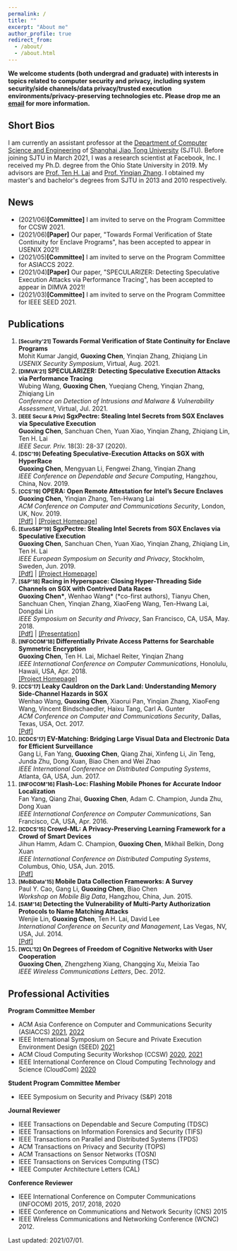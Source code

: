 ```yaml
---
permalink: /
title: ""
excerpt: "About me"
author_profile: true
redirect_from: 
  - /about/
  - /about.html
---
```


**We welcome students (both undergrad and graduate) with interests in topics related to computer security and privacy, including system security/side channels/data privacy/trusted execution environments/privacy-preserving technologies etc. Please drop me an [email](mailto:guoxingchen@sjtu.edu.cn) for more information.**

Short Bios
------
I am currently an assistant professor at the [Department of Computer Science and Engineering](http://www.cs.sjtu.edu.cn/en/) of [Shanghai Jiao Tong University](http://en.sjtu.edu.cn/) (SJTU). Before joining SJTU in March 2021, I was a research scientist at Facebook, Inc. I received my Ph.D. degree from the Ohio State University in 2019. My advisors are [Prof. Ten H. Lai](http://web.cse.ohio-state.edu/~lai.1/) and [Prof. Yinqian Zhang](http://yinqian.org/). I obtained my master's and bachelor's degrees from SJTU in 2013 and 2010 respectively.

News
------
- (2021/06)**[Committee]** I am invited to serve on the Program Committee for CCSW 2021.
- (2021/06)**[Paper]** Our paper, "Towards Formal Verification of State Continuity for Enclave Programs", has been accepted to appear in USENIX 2021!
- (2021/05)**[Committee]** I am invited to serve on the Program Committee for ASIACCS 2022.
- (2021/04)**[Paper]** Our paper, "SPECULARIZER: Detecting Speculative Execution Attacks via Performance Tracing", has been accepted to appear in DIMVA 2021!
- (2021/03)**[Committee]** I am invited to serve on the Program Committee for IEEE SEED 2021.


Publications
------
1. **<small>[Security'21]</small> Towards Formal Verification of State Continuity for Enclave Programs**  
Mohit Kumar Jangid, **Guoxing Chen**, Yinqian Zhang, Zhiqiang Lin  
_USENIX Security Symposium_, Virtual, Aug. 2021.
1. **<small>[DIMVA'21]</small> SPECULARIZER: Detecting Speculative Execution Attacks via Performance Tracing**  
Wubing Wang, **Guoxing Chen**, Yueqiang Cheng, Yinqian Zhang, Zhiqiang Lin  
_Conference on Detection of Intrusions and Malware & Vulnerability Assessment_, Virtual, Jul. 2021.
1. **<small>[IEEE Secur & Priv]</small> SgxPectre: Stealing Intel Secrets from SGX Enclaves via Speculative Execution**  
**Guoxing Chen**, Sanchuan Chen, Yuan Xiao, Yinqian Zhang, Zhiqiang Lin, Ten H. Lai  
_IEEE Secur. Priv._ 18(3): 28-37 (2020).
1. **<small>[DSC'19]</small> Defeating Speculative-Execution Attacks on SGX with HyperRace**  
**Guoxing Chen**, Mengyuan Li, Fengwei Zhang, Yinqian Zhang  
_IEEE Conference on Dependable and Secure Computing_, Hangzhou, China, Nov. 2019.
1. **<small>[CCS'19]</small> OPERA: Open Remote Attestation for Intel’s Secure Enclaves**  
**Guoxing Chen**, Yinqian Zhang, Ten-Hwang Lai  
_ACM Conference on Computer and Communications Security_, London, UK, Nov. 2019.  
[[Pdf]](https://dl.acm.org/ft_gateway.cfm?id=3354220&ftid=2095294&dwn=1&CFID=84660582&CFTOKEN=d83ef9fa9d388d01-0C7D69C7-0654-5C87-DD519A8A56C83362) | [[Project Homepage]](https://sites.google.com/site/operasgxkb/)
1.  **<small>[EuroS&P'19]</small> SgxPectre: Stealing Intel Secrets from SGX Enclaves via Speculative Execution**  
**Guoxing Chen**, Sanchuan Chen, Yuan Xiao, Yinqian Zhang, Zhiqiang Lin, Ten H. Lai  
_IEEE European Symposium on Security and Privacy_, Stockholm, Sweden, Jun. 2019.  
[[Pdf]](https://arxiv.org/pdf/1802.09085.pdf) | [[Project Homepage]](https://github.com/osusecLab/SgxPectre)
1. **<small>[S&P'18]</small> Racing in Hyperspace: Closing Hyper-Threading Side Channels on SGX with Contrived Data Races**  
**Guoxing Chen\***, Wenhao Wang\* (\*co-first authors), Tianyu Chen, Sanchuan Chen, Yinqian Zhang, XiaoFeng Wang, Ten-Hwang Lai, Dongdai Lin  
_IEEE Symposium on Security and Privacy_, San Francisco, CA, USA, May. 2018.  
[[Pdf]](https://ieeexplore.ieee.org/stamp/stamp.jsp?tp=&arnumber=8418603) | [[Presentation]](https://www.youtube.com/watch?v=uZlC1y76L4w&t=49s)
1. **<small>[INFOCOM'18]</small> Differentially Private Access Patterns for Searchable Symmetric Encryption**  
**Guoxing Chen**, Ten H. Lai, Michael Reiter, Yinqian Zhang  
_IEEE International Conference on Computer Communications_, Honolulu, Hawaii, USA, Apr. 2018.  
[[Project Homepage]](https://github.com/donnod/APOSSE)
1. **<small>[CCS'17]</small> Leaky Cauldron on the Dark Land: Understanding Memory Side-Channel Hazards in SGX**  
Wenhao Wang, **Guoxing Chen**, Xiaorui Pan, Yinqian Zhang, XiaoFeng Wang, Vincent Bindschaedler, Haixu Tang, Carl A. Gunter  
_ACM Conference on Computer and Communications Security_, Dallas, Texas, USA, Oct. 2017.  
[[Pdf]](https://arxiv.org/pdf/1705.07289.pdf)
1. **<small>[ICDCS'17]</small> EV-Matching: Bridging Large Visual Data and Electronic Data for Efficient Surveillance**  
Gang Li, Fan Yang, **Guoxing Chen**, Qiang Zhai, Xinfeng Li, Jin Teng, Junda Zhu, Dong Xuan, Biao Chen and Wei Zhao  
_IEEE International Conference on Distributed Computing Systems_, Atlanta, GA, USA, Jun. 2017.
1. **<small>[INFOCOM'16]</small> Flash-Loc: Flashing Mobile Phones for Accurate Indoor Localization**  
Fan Yang, Qiang Zhai, **Guoxing Chen**, Adam C. Champion, Junda Zhu, Dong Xuan  
_IEEE International Conference on Computer Communications_, San Francisco, CA, USA, Apr. 2016.
1. **<small>[ICDCS'15]</small> Crowd-ML: A Privacy-Preserving Learning Framework for a Crowd of Smart Devices**  
Jihun Hamm, Adam C. Champion, **Guoxing Chen**, Mikhail Belkin, Dong Xuan  
_IEEE International Conference on Distributed Computing Systems_, Columbus, Ohio, USA, Jun. 2015.  
[[Pdf]](https://arxiv.org/pdf/1501.02484.pdf)
1. **<small>[MoBiData'15]</small> Mobile Data Collection Frameworks: A Survey**  
Paul Y. Cao, Gang Li, **Guoxing Chen**, Biao Chen  
_Workshop on Mobile Big Data_, Hangzhou, China, Jun. 2015.
1. **<small>[SAM'14]</small> Detecting the Vulnerability of Multi-Party Authorization Protocols to Name Matching Attacks**  
Wenjie Lin, **Guoxing Chen**, Ten H. Lai, David Lee  
_International Conference on Security and Management_, Las Vegas, NV, USA, Jul. 2014.  
[[Pdf]](http://worldcomp-proceedings.com/proc/p2014/SAM9785.pdf)
1. **<small>[WCL'12]</small> On Degrees of Freedom of Cognitive Networks with User Cooperation**  
**Guoxing Chen**, Zhengzheng Xiang, Changqing Xu, Meixia Tao  
_IEEE Wireless Communications Letters_, Dec. 2012.

Professional Activities
-----
**Program Committee Member**
- ACM Asia Conference on Computer and Communications Security (ASIACCS) [2021](https://asiaccs2021.comp.polyu.edu.hk/), [2022](https://asiaccs2022.conferenceservice.jp/)
- IEEE International Symposium on Secure and Private Execution Environment Design (SEED) [2021](https://seed-symposium.org/)
- ACM Cloud Computing Security Workshop (CCSW) [2020](https://ccsw.io/2020/), [2021](https://ccsw.io/)
- IEEE International Conference on Cloud Computing Technology and Science (CloudCom) [2020](https://2020.cloudcom.org/)

**Student Program Committee Member**
- IEEE Symposium on Security and Privacy (S&P) 2018

**Journal Reviewer**
- IEEE Transactions on Dependable and Secure Computing (TDSC)
- IEEE Transactions on Information Forensics and Security (TIFS)
- IEEE Transactions on Parallel and Distributed Systems (TPDS)
- ACM Transactions on Privacy and Security (TOPS)
- ACM Transactions on Sensor Networks (TOSN)
- IEEE Transactions on Services Computing (TSC)
- IEEE Computer Architecture Letters (CAL)

**Conference Reviewer**
- IEEE International Conference on Computer Communications (INFOCOM) 2015, 2017, 2018, 2020
- IEEE Conference on Communications and Network Security (CNS) 2015
- IEEE Wireless Communications and Networking Conference (WCNC) 2012.


Last updated: 2021/07/01.
